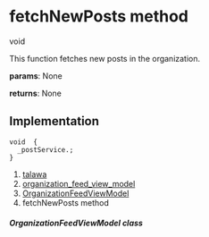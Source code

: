 
<div>

# fetchNewPosts method

</div>


void 



This function fetches new posts in the organization.

**params**: None

**returns**: None



## Implementation

``` language-dart
void  {
  _postService.;
}
```







1.  [talawa](../../index.md)
2.  [organization_feed_view_model](../../view_model_after_auth_view_models_feed_view_models_organization_feed_view_model/)
3.  [OrganizationFeedViewModel](../../view_model_after_auth_view_models_feed_view_models_organization_feed_view_model/OrganizationFeedViewModel-class.md)
4.  fetchNewPosts method

##### OrganizationFeedViewModel class







